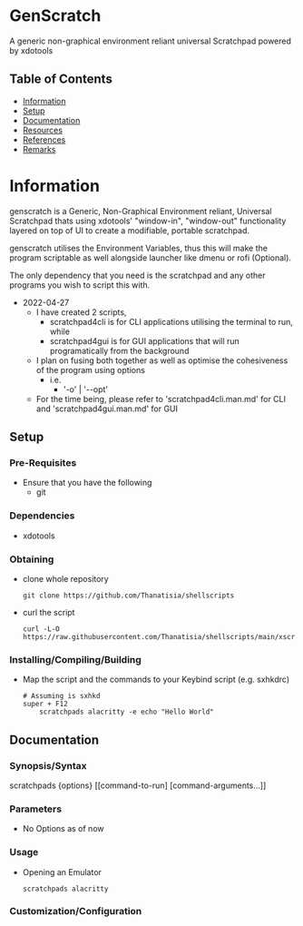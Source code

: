 # GenScratch

A generic non-graphical environment reliant universal Scratchpad powered by xdotools

## Table of Contents
- [Information](#information)
- [Setup](#setup)
- [Documentation](#documentation)
- [Resources](#resources)
- [References](#references)
- [Remarks](#remarks)

# Information

genscratch is a Generic, Non-Graphical Environment reliant, Universal Scratchpad thats using xdotools' "window-in", "window-out" functionality layered on top of UI to create a modifiable, portable scratchpad.

genscratch utilises the Environment Variables, thus this will make the program scriptable as well alongside launcher like dmenu or rofi (Optional).

The only dependency that you need is the scratchpad and any other programs you wish to script this with.

- 2022-04-27
    - I have created 2 scripts, 
        - scratchpad4cli is for CLI applications utilising the terminal to run, while 
        - scratchpad4gui is for GUI applications that will run programatically from the background
    - I plan on fusing both together as well as optimise the cohesiveness of the program using options
        - i.e.
            + '-o' | '--opt'
    - For the time being, please refer to 'scratchpad4cli.man.md' for CLI and 'scratchpad4gui.man.md' for GUI

## Setup

### Pre-Requisites

- Ensure that you have the following 
    + git

### Dependencies

+ xdotools

### Obtaining

- clone whole repository
    ```console
    git clone https://github.com/Thanatisia/shellscripts
    ```
- curl the script 
    ```console
    curl -L-O https://raw.githubusercontent.com/Thanatisia/shellscripts/main/xscripts/scratchpads
    ```

### Installing/Compiling/Building

- Map the script and the commands to your Keybind script (e.g. sxhkdrc)
    ```console
    # Assuming is sxhkd
    super + F12
        scratchpads alacritty -e echo "Hello World"
    ```

## Documentation

### Synopsis/Syntax

scratchpads {options} [[command-to-run] [command-arguments...]]

### Parameters

+ No Options as of now

### Usage

+ Opening an Emulator
   ```console
   scratchpads alacritty
   ```

### Customization/Configuration


